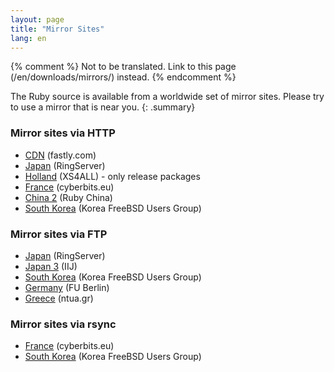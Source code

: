 ```yaml
---
layout: page
title: "Mirror Sites"
lang: en
---
```


{% comment %}
Not to be translated. Link to this page (/en/downloads/mirrors/) instead.
{% endcomment %}

The Ruby source is available from a worldwide set of mirror sites.
Please try to use a mirror that is near you.
{: .summary}

### Mirror sites via HTTP

* [CDN][mirror-https-cdn] (fastly.com)
* [Japan][mirror-http-jp-ring] (RingServer)
* [Holland][mirror-http-nl] (XS4ALL) - only release packages
* [France][mirror-http-fr] (cyberbits.eu)
* [China 2][mirror-http-cn2] (Ruby China)
* [South Korea][mirror-http-kr] (Korea FreeBSD Users Group)

### Mirror sites via FTP

* [Japan][mirror-ftp-jp-ring] (RingServer)
* [Japan 3][mirror-ftp-jp3] (IIJ)
* [South Korea][mirror-ftp-kr] (Korea FreeBSD Users Group)
* [Germany][mirror-ftp-de] (FU Berlin)
* [Greece][mirror-ftp-gr] (ntua.gr)

### Mirror sites via rsync

* [France][mirror-rsync-fr] (cyberbits.eu)
* [South Korea][mirror-rsync-kr] (Korea FreeBSD Users Group)

[mirror-https-cdn]: https://cache.ruby-lang.org/pub/ruby/
[mirror-http-jp-ring]: http://www.ring.gr.jp/pub/lang/ruby/
[mirror-http-nl]: http://www.xs4all.nl/~hipster/lib/mirror/ruby/
[mirror-http-fr]: https://mirror.cyberbits.eu/ruby/
[mirror-http-cn2]: https://cache.ruby-china.com/pub/ruby/
[mirror-http-kr]: http://ftp.kr.freebsd.org/pub/ruby/
[mirror-ftp-jp-ring]: ftp://ftp.ring.gr.jp/pub/lang/ruby/
[mirror-ftp-jp3]: ftp://ftp.iij.ad.jp/pub/lang/ruby/
[mirror-ftp-kr]: ftp://ftp.kr.freebsd.org/pub/ruby/
[mirror-ftp-de]: ftp://ftp.fu-berlin.de/unix/languages/ruby/
[mirror-ftp-gr]: ftp://ftp.ntua.gr/pub/lang/ruby/
[mirror-rsync-fr]: rsync://rsync.cyberbits.eu/ruby/
[mirror-rsync-kr]: rsync://rsync.kr.freebsd.org/ruby/
